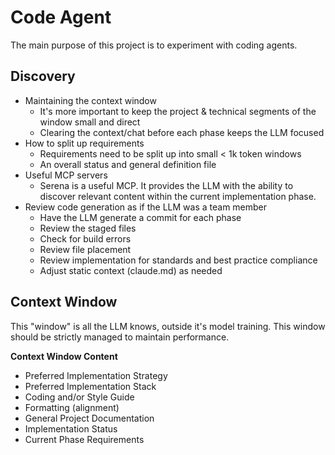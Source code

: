 # Code Agent
The main purpose of this project is to experiment with coding agents.

## Discovery
* Maintaining the context window
  * It's more important to keep the project & technical segments of the window small and direct
  * Clearing the context/chat before each phase keeps the LLM focused
* How to split up requirements
  * Requirements need to be split up into small < 1k token windows
  * An overall status and general definition file
* Useful MCP servers
  * Serena is a useful MCP.  It provides the LLM with the ability to discover relevant content within the current implementation phase.
* Review code generation as if the LLM was a team member
  * Have the LLM generate a commit for each phase
  * Review the staged files
  * Check for build errors
  * Review file placement
  * Review implementation for standards and best practice compliance
  * Adjust static context (claude.md) as needed


## Context Window
This "window" is all the LLM knows, outside it's model training.  This window should 
be strictly managed to maintain performance.

**Context Window Content**
* Preferred Implementation Strategy
* Preferred Implementation Stack
* Coding and/or Style Guide
* Formatting (alignment)
* General Project Documentation
* Implementation Status
* Current Phase Requirements
